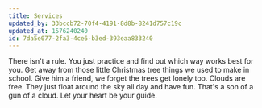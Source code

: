 ```yaml
---
title: Services
updated_by: 33bccb72-70f4-4191-8d8b-8241d757c19c
updated_at: 1576240240
id: 7da5e077-2fa3-4ce6-b3ed-393eaa833240
---
```

There isn't a rule. You just practice and find out which way works best for you. Get away from those little Christmas tree things we used to make in school. Give him a friend, we forget the trees get lonely too. Clouds are free. They just float around the sky all day and have fun. That's a son of a gun of a cloud. Let your heart be your guide.